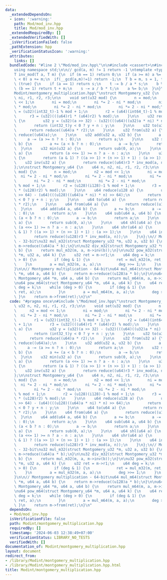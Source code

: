 ```yaml
---
data:
  _extendedDependsOn:
  - icon: ':warning:'
    path: Mod/mod_inv.hpp
    title: Mod/mod_inv.hpp
  _extendedRequiredBy: []
  _extendedVerifiedWith: []
  _isVerificationFailed: false
  _pathExtension: hpp
  _verificationStatusIcon: ':warning:'
  attributes:
    links: []
  bundledCode: "#line 2 \"Mod/mod_inv.hpp\"\n\n#include <cassert>\n#include <type_traits>\n\
    using namespace std;\n\n// gcd(a, m) != 1 return -1 \ntemplate <typename T>\n\
    T inv_mod(T a, T m) {\n  if (m == 1) return 0;\n  if (a >= m) a %= m;\n  if (a\
    \ < 0) a += m;\n  if(__gcd(a,m)!=1) return -1;\n  T b = m, s = 1, t = 0;\n  while\
    \ (true) {\n    if (a == 1) return s;\n    t -= b / a * s;\n    b %= a;\n    if\
    \ (b == 1) return t + m;\n    s -= a / b * t;\n    a %= b;\n  }\n}\n#line 3 \"\
    Modint/montgomery_multiplication.hpp\"\nstruct Montgomery_u32 {\n    u32 n, n2,\
    \ ni, r1, r2, r3;\n\n    void set(u32 mod) {\n        n = mod;\n        n2 = mod\
    \ << 1;\n        ni = mod;\n        ni *= 2 - ni * mod;\n        ni *= 2 - ni\
    \ * mod;\n        ni *= 2 - ni * mod;\n        ni *= 2 - ni * mod;\n        r1\
    \ = (u32)(int32_t)-1 % mod + 1;\n        r2 = (u64)(int64_t)-1 % mod + 1;\n  \
    \      r3 = (u32)(((u64)r1 * (u64)r2) % mod);\n    }\n\n    u32 reduce(u64 a)\
    \ {\n        u32 y = (u32)(a >> 32) - (u32)(((u64)((u32)a * ni) * n) >> 32);\n\
    \        return (int32_t)y < 0 ? y + n : y;\n    }\n\n    u32 to(u32 a) {\n  \
    \      return reduce((u64)a * r2);\n    }\n\n    u32 from(u32 a) {\n        return\
    \ reduce((u64)a);\n    }\n\n    u32 add(u32 a, u32 b) {\n        a += b;\n   \
    \     a -= (a >= n ? n : 0);\n        return a;\n    }\n\n    u32 sub(u32 a, u32\
    \ b) {\n        a += (a < b ? n : 0);\n        a -= b;\n        return a;\n  \
    \  }\n\n    u32 min(u32 a) {\n        return sub(0, a);\n    }\n\n    u32 shl(u32\
    \ a) {\n        return (a <<= 1) >= n ? a - n : a;\n    }\n\n    u32 shr(u32 a)\
    \ {\n        return (a & 1) ? ((a >> 1) + (n >> 1) + 1) : (a >> 1);\n    }\n\n\
    \    u32 inv(u32 a) {\n        return reduce((u64)r3 * inv_mod(a, n));\n    }\n\
    };\n\nstruct Montgomery_u64 {\n    u64 n, n2, ni, r1, r2, r3;\n\n    void set(u64\
    \ mod) {\n        n = mod;\n        n2 = mod << 1;\n        ni = mod;\n      \
    \  ni *= 2 - ni * mod;\n        ni *= 2 - ni * mod;\n        ni *= 2 - ni * mod;\n\
    \        ni *= 2 - ni * mod;\n        ni *= 2 - ni * mod;\n        r1 = (u64)(int64_t)-1\
    \ % mod + 1;\n        r2 = (u128)(i128)-1 % mod + 1;\n        r3 = (u64)(((u128)r1\
    \ * (u128)r2) % mod);\n    }\n\n    u64 reduce(u128 a) {\n        u64 y = (u64)(a\
    \ >> 64) - (u64)(((u128)((u64)a * ni) * n) >> 64);\n        return (int64_t)y\
    \ < 0 ? y + n : y;\n    }\n\n    u64 to(u64 a) {\n        return reduce((u128)a\
    \ * r2);\n    }\n\n    u64 from(u64 a) {\n        return reduce((u128)a);\n  \
    \  }\n\n    u64 add(u64 a, u64 b) {\n        a += b;\n        a -= (a >= n ? n\
    \ : 0);\n        return a;\n    }\n\n    u64 sub(u64 a, u64 b) {\n        a +=\
    \ (a < b ? n : 0);\n        a -= b;\n        return a;\n    }\n\n    u64 min(u64\
    \ a) {\n        return sub(0, a);\n    }\n\n    u64 shl(u64 a) {\n        return\
    \ (a <<= 1) >= n ? a - n : a;\n    }\n\n    u64 shr(u64 a) {\n        return (a\
    \ & 1) ? ((a >> 1) + (n >> 1) + 1) : (a >> 1);\n    }\n\n    u64 inv(u64 a) {\n\
    \        return reduce((u128)r3 * inv_mod(a, n));\n    }\n};\n// Montgomery multiplication\
    \ - 32-bit\nu32 mul_m32(struct Montgomery_u32 *m, u32 a, u32 b) {\n    return\
    \ m->reduce((u64)a * b);\n}\n\nu32 div_m32(struct Montgomery_u32 *m, u32 a, u32\
    \ b) {\n    return mul_m32(m, a, m->inv(b));\n}\n\nu32 pow_m32(struct Montgomery_u32\
    \ *m, u32 a, u64 k) {\n    u32 ret = m->r1;\n    u64 deg = k;\n    while (deg\
    \ > 0) {\n        if (deg & 1) {\n            ret = mul_m32(m, ret, a);\n    \
    \    }\n        a = mul_m32(m, a, a);\n        deg >>= 1;\n    }\n    return m->from(ret);\n\
    }\n\n// Montgomery multiplication - 64-bit\nu64 mul_m64(struct Montgomery_u64\
    \ *m, u64 a, u64 b) {\n    return m->reduce((u128)a * b);\n}\n\nu64 div_m64(struct\
    \ Montgomery_u64 *m, u64 a, u64 b) {\n    return mul_m64(m, a, m->inv(b));\n}\n\
    \nu64 pow_m64(struct Montgomery_u64 *m, u64 a, u64 k) {\n    u64 ret = m->r1,\
    \ deg = k;\n    while (deg > 0) {\n        if (deg & 1) {\n            ret = mul_m64(m,\
    \ ret, a);\n        }\n        a = mul_m64(m, a, a);\n        deg >>= 1;\n   \
    \ }\n    return m->from(ret);\n}\n"
  code: "#pragma once\n#include \"Mod/mod_inv.hpp\"\nstruct Montgomery_u32 {\n   \
    \ u32 n, n2, ni, r1, r2, r3;\n\n    void set(u32 mod) {\n        n = mod;\n  \
    \      n2 = mod << 1;\n        ni = mod;\n        ni *= 2 - ni * mod;\n      \
    \  ni *= 2 - ni * mod;\n        ni *= 2 - ni * mod;\n        ni *= 2 - ni * mod;\n\
    \        r1 = (u32)(int32_t)-1 % mod + 1;\n        r2 = (u64)(int64_t)-1 % mod\
    \ + 1;\n        r3 = (u32)(((u64)r1 * (u64)r2) % mod);\n    }\n\n    u32 reduce(u64\
    \ a) {\n        u32 y = (u32)(a >> 32) - (u32)(((u64)((u32)a * ni) * n) >> 32);\n\
    \        return (int32_t)y < 0 ? y + n : y;\n    }\n\n    u32 to(u32 a) {\n  \
    \      return reduce((u64)a * r2);\n    }\n\n    u32 from(u32 a) {\n        return\
    \ reduce((u64)a);\n    }\n\n    u32 add(u32 a, u32 b) {\n        a += b;\n   \
    \     a -= (a >= n ? n : 0);\n        return a;\n    }\n\n    u32 sub(u32 a, u32\
    \ b) {\n        a += (a < b ? n : 0);\n        a -= b;\n        return a;\n  \
    \  }\n\n    u32 min(u32 a) {\n        return sub(0, a);\n    }\n\n    u32 shl(u32\
    \ a) {\n        return (a <<= 1) >= n ? a - n : a;\n    }\n\n    u32 shr(u32 a)\
    \ {\n        return (a & 1) ? ((a >> 1) + (n >> 1) + 1) : (a >> 1);\n    }\n\n\
    \    u32 inv(u32 a) {\n        return reduce((u64)r3 * inv_mod(a, n));\n    }\n\
    };\n\nstruct Montgomery_u64 {\n    u64 n, n2, ni, r1, r2, r3;\n\n    void set(u64\
    \ mod) {\n        n = mod;\n        n2 = mod << 1;\n        ni = mod;\n      \
    \  ni *= 2 - ni * mod;\n        ni *= 2 - ni * mod;\n        ni *= 2 - ni * mod;\n\
    \        ni *= 2 - ni * mod;\n        ni *= 2 - ni * mod;\n        r1 = (u64)(int64_t)-1\
    \ % mod + 1;\n        r2 = (u128)(i128)-1 % mod + 1;\n        r3 = (u64)(((u128)r1\
    \ * (u128)r2) % mod);\n    }\n\n    u64 reduce(u128 a) {\n        u64 y = (u64)(a\
    \ >> 64) - (u64)(((u128)((u64)a * ni) * n) >> 64);\n        return (int64_t)y\
    \ < 0 ? y + n : y;\n    }\n\n    u64 to(u64 a) {\n        return reduce((u128)a\
    \ * r2);\n    }\n\n    u64 from(u64 a) {\n        return reduce((u128)a);\n  \
    \  }\n\n    u64 add(u64 a, u64 b) {\n        a += b;\n        a -= (a >= n ? n\
    \ : 0);\n        return a;\n    }\n\n    u64 sub(u64 a, u64 b) {\n        a +=\
    \ (a < b ? n : 0);\n        a -= b;\n        return a;\n    }\n\n    u64 min(u64\
    \ a) {\n        return sub(0, a);\n    }\n\n    u64 shl(u64 a) {\n        return\
    \ (a <<= 1) >= n ? a - n : a;\n    }\n\n    u64 shr(u64 a) {\n        return (a\
    \ & 1) ? ((a >> 1) + (n >> 1) + 1) : (a >> 1);\n    }\n\n    u64 inv(u64 a) {\n\
    \        return reduce((u128)r3 * inv_mod(a, n));\n    }\n};\n// Montgomery multiplication\
    \ - 32-bit\nu32 mul_m32(struct Montgomery_u32 *m, u32 a, u32 b) {\n    return\
    \ m->reduce((u64)a * b);\n}\n\nu32 div_m32(struct Montgomery_u32 *m, u32 a, u32\
    \ b) {\n    return mul_m32(m, a, m->inv(b));\n}\n\nu32 pow_m32(struct Montgomery_u32\
    \ *m, u32 a, u64 k) {\n    u32 ret = m->r1;\n    u64 deg = k;\n    while (deg\
    \ > 0) {\n        if (deg & 1) {\n            ret = mul_m32(m, ret, a);\n    \
    \    }\n        a = mul_m32(m, a, a);\n        deg >>= 1;\n    }\n    return m->from(ret);\n\
    }\n\n// Montgomery multiplication - 64-bit\nu64 mul_m64(struct Montgomery_u64\
    \ *m, u64 a, u64 b) {\n    return m->reduce((u128)a * b);\n}\n\nu64 div_m64(struct\
    \ Montgomery_u64 *m, u64 a, u64 b) {\n    return mul_m64(m, a, m->inv(b));\n}\n\
    \nu64 pow_m64(struct Montgomery_u64 *m, u64 a, u64 k) {\n    u64 ret = m->r1,\
    \ deg = k;\n    while (deg > 0) {\n        if (deg & 1) {\n            ret = mul_m64(m,\
    \ ret, a);\n        }\n        a = mul_m64(m, a, a);\n        deg >>= 1;\n   \
    \ }\n    return m->from(ret);\n}\n"
  dependsOn:
  - Mod/mod_inv.hpp
  isVerificationFile: false
  path: Modint/montgomery_multiplication.hpp
  requiredBy: []
  timestamp: '2024-06-03 12:38:49+07:00'
  verificationStatus: LIBRARY_NO_TESTS
  verifiedWith: []
documentation_of: Modint/montgomery_multiplication.hpp
layout: document
redirect_from:
- /library/Modint/montgomery_multiplication.hpp
- /library/Modint/montgomery_multiplication.hpp.html
title: Modint/montgomery_multiplication.hpp
---
```

